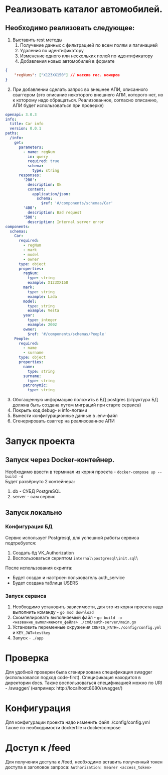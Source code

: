 # Реализовать каталог автомобилей.

## Необходимо реализовать следующее:
1. Выставить rest методы
	1. Получение данных с фильтрацией по всем полям и пагинацией 
	2. Удаления по идентификатору
	3. Изменение одного или нескольких полей по идентификатору
	4. Добавления новых автомобилей в формате
```json
{
    "regNums": ["X123XX150"] // массив гос. номеров
}
```
2. При добавлении сделать запрос во внешнее АПИ, описанного сваггером (это описание некоторого внешнего АПИ, которого нет, но к которому надо обращаться. Реализованное, согласно описанию, АПИ будет использоваться при проверке)

```yaml
openapi: 3.0.3
info:
  title: Car info
  version: 0.0.1
paths:
  /info:
    get:
      parameters:
        - name: regNum
          in: query
          required: true
          schema:
            type: string
      responses:
        '200':
          description: Ok
          content:
            application/json:
              schema:
                $ref: '#/components/schemas/Car'
        '400':
          description: Bad request
        '500':
          description: Internal server error
components:
  schemas:
    Car:
      required:
        - regNum
        - mark
        - model
        - owner
      type: object
      properties:
        regNum:
          type: string
          example: X123XX150
        mark:
          type: string
          example: Lada
        model:
          type: string
          example: Vesta
        year:
          type: integer
          example: 2002
        owner:
          $ref: '#/components/schemas/People'
    People:
      required:
        - name
        - surname
      type: object
      properties:
        name:
          type: string
        surname:
          type: string
        patronymic:
          type: string
```
3. Обогащенную информацию положить в БД postgres (структура БД должна быть создана путем миграций при старте сервиса)
4. Покрыть код debug- и info-логами
5. Вынести конфигурационные данные в .env-файл
6. Сгенерировать сваггер на реализованное АПИ


# Запуск проекта

## Запуск через Docker-контейнер.
Необходимо ввести в терминал из корня проекта - ```docker-compose up --build -d```\
Будет развёрнуто 2 контейнера:
1. db - СУБД PostgreSQL
2. server - сам сервис 

## Запуск локально
### Конфигурация БД
Сервис использует Postgresql, для успешной работы сервиса подтребуется:
1. Создать бд VK_Authorization
2. Воспользоваться скриптом ```internal\postgresql\init.sql```\

После использования скрипта:
- Будет создан и настроен пользователь auth_service
- Будет создана таблица USERS

### Запуск сервиса
1. Необходимо установить зависимости, для это из корня проекта надо выполнить команду - ```go mod download```
2. Скомпелировать выполняемый файл -  ```go build -o <название_выполняемого_файла> ./cmd/auth-server/main.go```
4. Установить переменные окружения ```CONFIG_PATH=./config/config.yml``` и ```KEY_JWT=testkey```
3. Запуск - ```./app```

# Проверка

Для удобной проверки была сгенирирована спецификация swagger (использовался подход code-first). Спецификация находится в директории docs. Также воспользоваться спецификацией можно по URI - /swagger/ (например: http://localhost:8080/swagger/)

# Конфигурация

Для конфигурации проекта надо изменить файл ./config/config.yml
Также по необходимости dockerfile и dockercompose

# Доступ к /feed

Для получения доступа к /feed, необходимо вставить полученный токен доступа в заголовок запроса:
```Authorization: Bearer <access_token>```